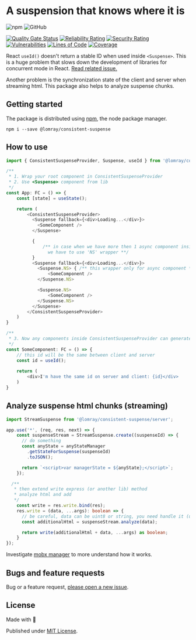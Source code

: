 # A suspension that knows where it is

![npm](https://img.shields.io/npm/v/@lomray/consistent-suspense)
![GitHub](https://img.shields.io/github/license/Lomray-Software/consistent-suspense)

[![Quality Gate Status](https://sonarcloud.io/api/project_badges/measure?project=consistent-suspense&metric=alert_status)](https://sonarcloud.io/summary/new_code?id=consistent-suspense)
[![Reliability Rating](https://sonarcloud.io/api/project_badges/measure?project=consistent-suspense&metric=reliability_rating)](https://sonarcloud.io/summary/new_code?id=consistent-suspense)
[![Security Rating](https://sonarcloud.io/api/project_badges/measure?project=consistent-suspense&metric=security_rating)](https://sonarcloud.io/summary/new_code?id=consistent-suspense)
[![Vulnerabilities](https://sonarcloud.io/api/project_badges/measure?project=consistent-suspense&metric=vulnerabilities)](https://sonarcloud.io/summary/new_code?id=consistent-suspense)
[![Lines of Code](https://sonarcloud.io/api/project_badges/measure?project=consistent-suspense&metric=ncloc)](https://sonarcloud.io/summary/new_code?id=consistent-suspense)
[![Coverage](https://sonarcloud.io/api/project_badges/measure?project=consistent-suspense&metric=coverage)](https://sonarcloud.io/summary/new_code?id=consistent-suspense)

React `useId()` doesn't return a stable ID when used inside `<Suspense>`. This is a huge problem that slows down the development of libraries for concurrent mode in React. [Read related issue.](https://github.com/facebook/react/issues/24669)

Another problem is the synchronization state of the client and server when streaming html. This package also helps to analyze suspense chunks.

## Getting started

The package is distributed using [npm](https://www.npmjs.com/), the node package manager.

```
npm i --save @lomray/consistent-suspense
```

## How to use
```typescript jsx
import { ConsistentSuspenseProvider, Suspense, useId } from '@lomray/consistent-suspense';

/**
 * 1. Wrap your root component in ConsistentSuspenseProvider
 * 2. Use <Suspense> component from lib
 */
const App: FC = () => {
    const [state] = useState();

    return (
        <ConsistentSuspenseProvider>
          <Suspense fallback={<div>Loading...</div>}>
            <SomeComponent />
          </Suspense>

          { 
              /** in case when we have more then 1 async component inside suspense, 
                we have to use 'NS' wrapper **/ 
          }
          <Suspense fallback={<div>Loading...</div>}>
            <Suspense.NS> { /** this wrapper only for async component **/ }
                <SomeComponent />
            </Suspense.NS>

            <Suspense.NS>
                <SomeComponent />
            </Suspense.NS>
          </Suspense>
        </ConsistentSuspenseProvider>
    )
}

/**
 * 3. Now any components inside ConsistentSuspenseProvider can generate consistent id's
 */
const SomeComponent: FC = () => {
    // this id will be the same between client and server
    const id = useId();
    
    return (
        <div>I'm have the same id on server and client: {id}</div>
    )
}
```

## Analyze suspense html chunks (streaming)
```typescript jsx
import StreamSuspense from '@lomray/consistent-suspense/server';

app.use('*', (req, res, next) => {
    const suspenseStream = StreamSuspense.create((suspenseId) => {
      // do something
      const anyState = anyStateManager
        .getStateForSuspense(suspenseId)
        .toJSON();

      return `<script>var managerState = ${anyState};</script>`;
    });

  /**
   * then extend write express (or another lib) method
   * analyze html and add 
   */
    const write = res.write.bind(res);
    res.write = (data, ...args): boolean => {
      // be careful, data can be uint8 or string, you need handle it (use Buffer)
      const additionalHtml = suspenseStream.analyze(data);

      return write(additionalHtml + data, ...args) as boolean;
    }
});
```
Investigate [mobx manager](https://github.com/Lomray-Software/react-mobx-manager/blob/staging/src/with-stores.tsx#L28) to more understand how it works.

## Bugs and feature requests

Bug or a feature request, [please open a new issue](https://github.com/Lomray-Software/consistent-suspense/issues/new).

## License
Made with 💚

Published under [MIT License](./LICENSE).
